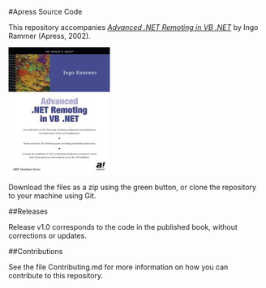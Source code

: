 #Apress Source Code

This repository accompanies [*Advanced .NET Remoting in VB .NET*](http://www.apress.com/9781590590621) by Ingo Rammer (Apress, 2002).

![Cover image](9781590590621.jpg)

Download the files as a zip using the green button, or clone the repository to your machine using Git.

##Releases

Release v1.0 corresponds to the code in the published book, without corrections or updates.

##Contributions

See the file Contributing.md for more information on how you can contribute to this repository.
